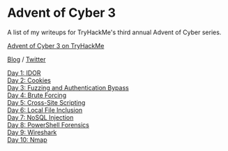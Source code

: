 # Advent of Cyber 3

A list of my writeups for TryHackMe's third annual Advent of Cyber series.

[Advent of Cyber 3 on TryHackMe](https://tryhackme.com/room/adventofcyber3)

[Blog](http://jakec) / [Twitter](https://twitter.com/jakeclelandVEVO)

[Day 1: IDOR](aoc3/day1/day1.md)\
[Day 2: Cookies](aoc3/day2/day2.md)\
[Day 3: Fuzzing and Authentication Bypass](aoc3/day3/day3.md)\
[Day 4: Brute Forcing](aoc3/day4/day4.md)\
[Day 5: Cross-Site Scripting](aoc3/day5/day5.md)\
[Day 6: Local File Inclusion](aoc3/day6/day6.md)\
[Day 7: NoSQL Injection](aoc3/day7/day7.md)  
[Day 8: PowerShell Forensics](aoc3/day8/day8.md)  
[Day 9: Wireshark](aoc3/day9/day9.md)  
[Day 10: Nmap](aoc3/day10/day10.md)  
